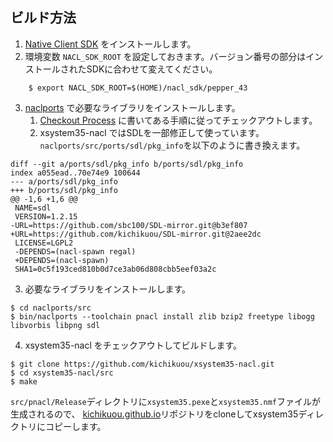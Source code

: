 ## ビルド方法

1. [Native Client SDK](https://developer.chrome.com/native-client/sdk/download) をインストールします。
2. 環境変数 `NACL_SDK_ROOT` を設定しておきます。バージョン番号の部分はインストールされたSDKに合わせて変えてください。
```
    $ export NACL_SDK_ROOT=$(HOME)/nacl_sdk/pepper_43
```
3. [naclports](https://code.google.com/p/naclports/) で必要なライブラリをインストールします。
   1. [Checkout Process](https://code.google.com/p/naclports/wiki/HowTo_Checkout?tm=4) に書いてある手順に従ってチェックアウトします。
   2. xsystem35-nacl ではSDLを一部修正して使っています。`naclports/src/ports/sdl/pkg_info`を以下のように書き換えます。
```
diff --git a/ports/sdl/pkg_info b/ports/sdl/pkg_info
index a055ead..70e74e9 100644
--- a/ports/sdl/pkg_info
+++ b/ports/sdl/pkg_info
@@ -1,6 +1,6 @@
 NAME=sdl
 VERSION=1.2.15
-URL=https://github.com/sbc100/SDL-mirror.git@b3ef807
+URL=https://github.com/kichikuou/SDL-mirror.git@2aee2dc
 LICENSE=LGPL2
 -DEPENDS=(nacl-spawn regal)
 +DEPENDS=(nacl-spawn)
 SHA1=0c5f193ced810b0d7ce3ab06d808cbb5eef03a2c
```
   3. 必要なライブラリをインストールします。
```
$ cd naclports/src
$ bin/naclports --toolchain pnacl install zlib bzip2 freetype libogg libvorbis libpng sdl
```
4. xsystem35-nacl をチェックアウトしてビルドします。
```
$ git clone https://github.com/kichikuou/xsystem35-nacl.git
$ cd xsystem35-nacl/src
$ make
```
`src/pnacl/Release`ディレクトリに`xsystem35.pexe`と`xsystem35.nmf`ファイルが生成されるので、
[kichikuou.github.io](https://github.com/kichikuou/kichikuou.github.io)リポジトリをcloneしてxsystem35ディレクトリにコピーします。
